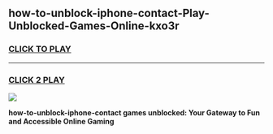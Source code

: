 
## how-to-unblock-iphone-contact-Play-Unblocked-Games-Online-kxo3r
<h3>
<a href="https://premium76.site?title=how-to-unblock-iphone-contact&ref=25A">CLICK TO PLAY</a></h3>
<hr>

<h3>
<a href="https://premium76.site?title=how-to-unblock-iphone-contact&ref=25A">CLICK 2 PLAY</a>
  
</h3>

<a href="https://premium76.site?title=how-to-unblock-iphone-contact&ref=25A"><img src="https://clearcache.store/games.png"></a>


**how-to-unblock-iphone-contact games unblocked: Your Gateway to Fun and Accessible Online Gaming**
